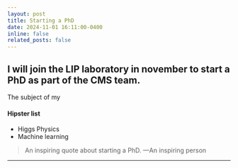 ```yaml
---
layout: post
title: Starting a PhD
date: 2024-11-01 16:11:00-0400
inline: false
related_posts: false
---
```


I will join the LIP laboratory in november to start a PhD as part of the CMS team.
---

The subject of my 

#### Hipster list

<ul>
    <li>Higgs Physics</li>
    <li>Machine learning</li>
</ul>

> An inspiring quote about starting a PhD.
> —An inspiring person

---
